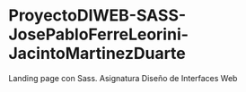 # ProyectoDIWEB-SASS-JosePabloFerreLeorini-JacintoMartinezDuarte
Landing page con Sass. Asignatura Diseño de Interfaces Web
